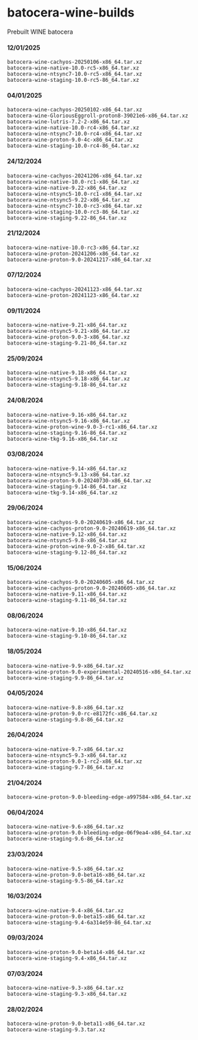 
# batocera-wine-builds
Prebuilt WINE batocera

#### 12/01/2025

    batocera-wine-cachyos-20250106-x86_64.tar.xz
    batocera-wine-native-10.0-rc5-x86_64.tar.xz
    batocera-wine-ntsync7-10.0-rc5-x86_64.tar.xz
    batocera-wine-staging-10.0-rc5-86_64.tar.xz

#### 04/01/2025

    batocera-wine-cachyos-20250102-x86_64.tar.xz
    batocera-wine-GloriousEggroll-proton8-39021e6-x86_64.tar.xz
    batocera-wine-lutris-7.2-2-x86_64.tar.xz
    batocera-wine-native-10.0-rc4-x86_64.tar.xz
    batocera-wine-ntsync7-10.0-rc4-x86_64.tar.xz
    batocera-wine-proton-9.0-4c-x86_64.tar.xz
    batocera-wine-staging-10.0-rc4-86_64.tar.xz

#### 24/12/2024

    batocera-wine-cachyos-20241206-x86_64.tar.xz
    batocera-wine-native-10.0-rc1-x86_64.tar.xz
    batocera-wine-native-9.22-x86_64.tar.xz
    batocera-wine-ntsync5-10.0-rc1-x86_64.tar.xz
    batocera-wine-ntsync5-9.22-x86_64.tar.xz
    batocera-wine-ntsync7-10.0-rc3-x86_64.tar.xz
    batocera-wine-staging-10.0-rc3-86_64.tar.xz
    batocera-wine-staging-9.22-86_64.tar.xz

#### 21/12/2024

    batocera-wine-native-10.0-rc3-x86_64.tar.xz
    batocera-wine-proton-20241206-x86_64.tar.xz
    batocera-wine-proton-9.0-20241217-x86_64.tar.xz

#### 07/12/2024

    batocera-wine-cachyos-20241123-x86_64.tar.xz
    batocera-wine-proton-20241123-x86_64.tar.xz

#### 09/11/2024

    batocera-wine-native-9.21-x86_64.tar.xz
    batocera-wine-ntsync5-9.21-x86_64.tar.xz
    batocera-wine-proton-9.0-3-x86_64.tar.xz
    batocera-wine-staging-9.21-86_64.tar.xz

#### 25/09/2024

    batocera-wine-native-9.18-x86_64.tar.xz
    batocera-wine-ntsync5-9.18-x86_64.tar.xz
    batocera-wine-staging-9.18-86_64.tar.xz

#### 24/08/2024

    batocera-wine-native-9.16-x86_64.tar.xz
    batocera-wine-ntsync5-9.16-x86_64.tar.xz
    batocera-wine-proton-wine-9.0-3-rc1-x86_64.tar.xz
    batocera-wine-staging-9.16-86_64.tar.xz
    batocera-wine-tkg-9.16-x86_64.tar.xz

#### 03/08/2024

    batocera-wine-native-9.14-x86_64.tar.xz
    batocera-wine-ntsync5-9.13-x86_64.tar.xz
    batocera-wine-proton-9.0-20240730-x86_64.tar.xz
    batocera-wine-staging-9.14-86_64.tar.xz
    batocera-wine-tkg-9.14-x86_64.tar.xz

#### 29/06/2024

    batocera-wine-cachyos-9.0-20240619-x86_64.tar.xz
    batocera-wine-cachyos-proton-9.0-20240619-x86_64.tar.xz
    batocera-wine-native-9.12-x86_64.tar.xz
    batocera-wine-ntsync5-9.8-x86_64.tar.xz
    batocera-wine-proton-wine-9.0-2-x86_64.tar.xz
    batocera-wine-staging-9.12-86_64.tar.xz

#### 15/06/2024

    batocera-wine-cachyos-9.0-20240605-x86_64.tar.xz
    batocera-wine-cachyos-proton-9.0-20240605-x86_64.tar.xz
    batocera-wine-native-9.11-x86_64.tar.xz
    batocera-wine-staging-9.11-86_64.tar.xz

#### 08/06/2024

    batocera-wine-native-9.10-x86_64.tar.xz
    batocera-wine-staging-9.10-86_64.tar.xz

#### 18/05/2024

    batocera-wine-native-9.9-x86_64.tar.xz
    batocera-wine-proton-9.0-experimental-20240516-x86_64.tar.xz
    batocera-wine-staging-9.9-86_64.tar.xz

#### 04/05/2024

    batocera-wine-native-9.8-x86_64.tar.xz
    batocera-wine-proton-9.0-rc-e8172fc-x86_64.tar.xz
    batocera-wine-staging-9.8-86_64.tar.xz

#### 26/04/2024

    batocera-wine-native-9.7-x86_64.tar.xz
    batocera-wine-ntsync5-9.3-x86_64.tar.xz
    batocera-wine-proton-9.0-1-rc2-x86_64.tar.xz
    batocera-wine-staging-9.7-86_64.tar.xz

#### 21/04/2024

    batocera-wine-proton-9.0-bleeding-edge-a997584-x86_64.tar.xz

#### 06/04/2024

    batocera-wine-native-9.6-x86_64.tar.xz
    batocera-wine-proton-9.0-bleeding-edge-06f9ea4-x86_64.tar.xz
    batocera-wine-staging-9.6-86_64.tar.xz

#### 23/03/2024

    batocera-wine-native-9.5-x86_64.tar.xz
    batocera-wine-proton-9.0-beta16-x86_64.tar.xz
    batocera-wine-staging-9.5-86_64.tar.xz

#### 16/03/2024

    batocera-wine-native-9.4-x86_64.tar.xz
    batocera-wine-proton-9.0-beta15-x86_64.tar.xz
    batocera-wine-staging-9.4-6a314e59-86_64.tar.xz

#### 09/03/2024

    batocera-wine-proton-9.0-beta14-x86_64.tar.xz
    batocera-wine-staging-9.4-x86_64.tar.xz

#### 07/03/2024

    batocera-wine-native-9.3-x86_64.tar.xz
    batocera-wine-staging-9.3-x86_64.tar.xz

#### 28/02/2024

    batocera-wine-proton-9.0-beta11-x86_64.tar.xz
    batocera-wine-staging-9.3.tar.xz


